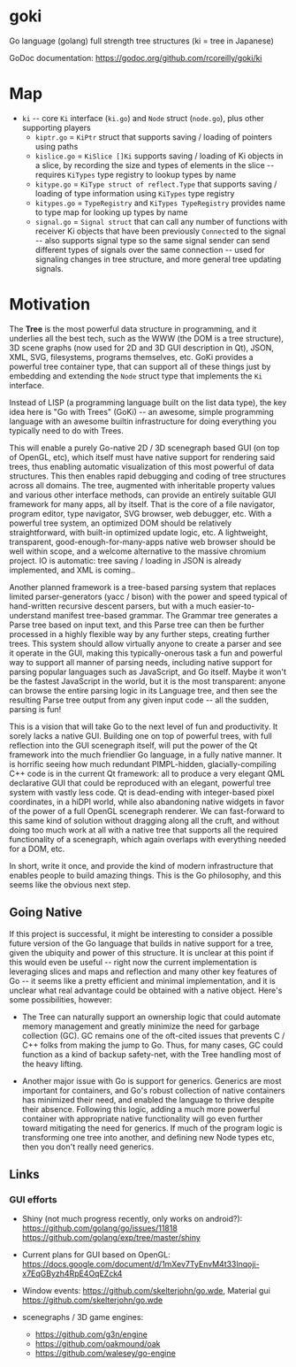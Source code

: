 # goki
Go language (golang) full strength tree structures (ki = tree in Japanese)

GoDoc documentation: https://godoc.org/github.com/rcoreilly/goki/ki

# Map

* `ki` -- core `Ki` interface (`ki.go`) and `Node` struct (`node.go`), plus other supporting players
  + `kiptr.go` = `KiPtr` struct that supports saving / loading of pointers using paths
  + `kislice.go` = `KiSlice []Ki` supports saving / loading of Ki objects in a slice, by recording the size and types of elements in the slice -- requires `KiTypes` type registry to lookup types by name
  + `kitype.go` = `KiType struct of reflect.Type` that supports saving / loading of type information using `KiTypes` type registry
  + `kitypes.go` = `TypeRegistry` and `KiTypes TypeRegistry` provides name to type map for looking up types by name
  + `signal.go` = `Signal struct` that can call any number of functions with receiver Ki objects that have been previously `Connect`ed to the signal -- also supports signal type so the same signal sender can send different types of signals over the same connection -- used for signaling changes in tree structure, and more general tree updating signals.

# Motivation

The **Tree** is the most powerful data structure in programming, and it underlies all the best tech, such as the WWW (the DOM is a tree structure), 3D scene graphs (now used for 2D and 3D GUI description in Qt), JSON, XML, SVG, filesystems, programs themselves, etc.  GoKi provides a powerful tree container type, that can support all of these things just by embedding and extending the `Node` struct type that implements the `Ki` interface.

Instead of LISP (a programming language built on the list data type), the key idea here is "Go with Trees" (GoKi) -- an awesome, simple programming language with an awesome builtin infrastructure for doing everything you typically need to do with Trees.

This will enable a purely Go-native 2D / 3D scenegraph based GUI (on top of OpenGL, etc), which itself must have native support for rendering said trees, thus enabling automatic visualization of this most powerful of data structures. This then enables rapid debugging and coding of tree structures across all domains. The tree, augmented with inheritable property values and various other interface methods, can provide an entirely suitable GUI framework for many apps, all by itself. That is the core of a file navigator, program editor, type navigator, SVG browser, web debugger, etc. With a powerful tree system, an optimized DOM should be relatively straightforward, with built-in  optimized update logic, etc.  A lightweight, transparent, good-enough-for-many-apps native web browser should be well within scope, and a welcome alternative to the massive chromium project. IO is automatic: tree saving / loading in JSON is already implemented, and XML is coming..

Another planned framework is a tree-based parsing system that replaces limited parser-generators (yacc / bison) with the power and speed typical of hand-written recursive descent parsers, but with a much easier-to-understand manifest tree-based grammar.  The Grammar tree generates a Parse tree based on input text, and this Parse tree can then be further processed in a highly flexible way by any further steps, creating further trees.  This system should allow virtually anyone to create a parser and see it operate in the GUI, making this typically-onerous task a fun and powerful way to support all manner of parsing needs, including native support for parsing popular languages such as JavaScript, and Go itself.  Maybe it won't be the fastest JavaScript in the world, but it is the most transparent: anyone can browse the entire parsing logic in its Language tree, and then see the resulting Parse tree output from any given input code -- all the sudden, parsing is fun!

This is a vision that will take Go to the next level of fun and productivity. It sorely lacks a native GUI. Building one on top of powerful trees, with full reflection into the GUI scenegraph itself, will put the power of the Qt framework into the much friendlier Go language, in a fully native manner. It is horrific seeing how much redundant PIMPL-hidden, glacially-compiling C++ code is in the current Qt framework: all to produce a very elegant QML declarative GUI that could be reproduced with an elegant, powerful tree system with vastly less code. Qt is dead-ending with integer-based pixel coordinates, in a hiDPI world, while also abandoning native widgets in favor of the power of a full OpenGL scenegraph renderer.  We can fast-forward to this same kind of solution without dragging along all the cruft, and without doing too much work at all with a native tree that supports all the required functionality of a scenegraph, which again overlaps with everything needed for a DOM, etc.

In short, write it once, and provide the kind of modern infrastructure that enables people to build amazing things. This is the Go philosophy, and this seems like the obvious next step.

## Going Native

If this project is successful, it might be interesting to consider a possible future version of the Go language that builds in native support for a tree, given the ubiquity and power of this structure.  It is unclear at this point if this would even be useful -- right now the current implementation is leveraging slices and maps and reflection and many other key features of Go -- it seems like a pretty efficient and minimal implementation, and it is unclear what real advantage could be obtained with a native object.  Here's some possibilities, however:

* The Tree can naturally support an ownership logic that could automate memory management and greatly minimize the need for garbage collection (GC). GC remains one of the oft-cited issues that prevents C / C++ folks from making the jump to Go. Thus, for many cases, GC could function as a kind of backup safety-net, with the Tree handling most of the heavy lifting.

* Another major issue with Go is support for generics. Generics are most important for containers, and Go's robust collection of native containers has minimized their need, and enabled the language to thrive despite their absence. Following this logic, adding a much more powerful container with appropriate native functionality will go even further toward mitigating the need for generics. If much of the program logic is transforming one tree into another, and defining new Node types etc, then you don't really need generics.

## Links

### GUI efforts

* Shiny (not much progress recently, only works on android?):  https://github.com/golang/go/issues/11818 https://github.com/golang/exp/tree/master/shiny

* Current plans for GUI based on OpenGL: https://docs.google.com/document/d/1mXev7TyEnvM4t33lnqoji-x7EqGByzh4RpE4OqEZck4

* Window events: https://github.com/skelterjohn/go.wde, Material gui https://github.com/skelterjohn/go.wde

* scenegraphs / 3D game engines: 
	+ https://github.com/g3n/engine
	+ https://github.com/oakmound/oak
	+ https://github.com/walesey/go-engine
